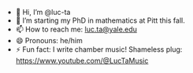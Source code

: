 - 👋 Hi, I’m @luc-ta
- 👀 I’m starting my PhD in mathematics at Pitt this fall.
- 📫 How to reach me: luc.ta@yale.edu
- 😄 Pronouns: he/him
- ⚡ Fun fact: I write chamber music! Shameless plug: https://www.youtube.com/@LucTaMusic

<!---
luc-ta/luc-ta is a ✨ special ✨ repository because its `README.md` (this file) appears on your GitHub profile.
You can click the Preview link to take a look at your changes.
--->
